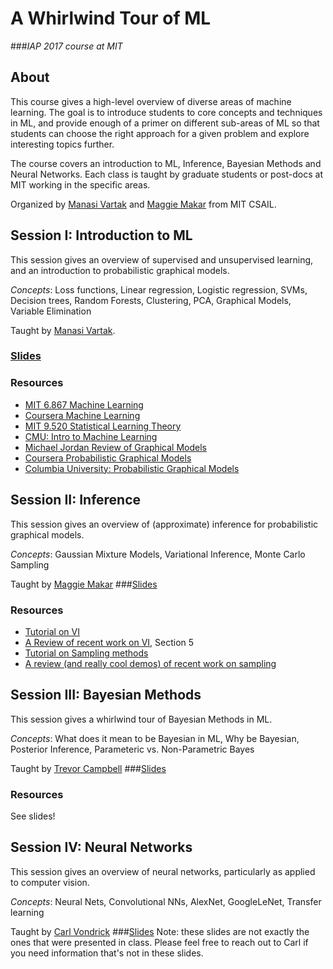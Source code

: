 # A Whirlwind Tour of ML
###_IAP 2017 course at MIT_

## About
This course gives a high-level overview of diverse areas of machine learning. The goal is to introduce students to core concepts and techniques in ML, and provide enough of a primer on different sub-areas of ML so that students can choose the right approach for a given problem and explore interesting topics further.

The course covers an introduction to ML, Inference, Bayesian Methods and Neural Networks. Each class is taught by graduate students or post-docs at MIT working in the specific areas.

Organized by [Manasi Vartak](http://people.csail.mit.edu/mvartak/) and [Maggie Makar](http://mmakar.scripts.mit.edu/mmakar/) from MIT CSAIL.

## Session I: Introduction to ML
This session gives an overview of supervised and unsupervised learning, and an introduction to probabilistic graphical models.

_Concepts_: Loss functions, Linear regression, Logistic regression, SVMs, Decision trees, Random Forests, Clustering, PCA, Graphical Models, Variable Elimination 

Taught by [Manasi Vartak](http://people.csail.mit.edu/mvartak/).

### [Slides](slides/lec1.pdf)
### Resources
- [MIT 6.867 Machine Learning](https://ocw.mit.edu/courses/electrical-engineering-and-computer-science/6-867-machine-learning-fall-2006/)
- [Coursera Machine Learning](https://www.coursera.org/learn/machine-learning)
- [MIT 9.520 Statistical Learning Theory](http://www.mit.edu/~9.520/fall16/)
- [CMU: Intro to Machine Learning](www.cs.cmu.edu/~epxing/Class/10701/)
- [Michael Jordan Review of Graphical Models](https://www.cs.cmu.edu/~aarti/Class/10701/readings/graphical_model_Jordan.pdf)
- [Coursera Probabilistic Graphical Models](https://www.coursera.org/learn/probabilistic-graphical-models/home)
- [Columbia University: Probabilistic Graphical Models](http://www.cs.columbia.edu/~blei/fogm/2016F/)

## Session II: Inference
This session gives an overview of (approximate) inference for probabilistic graphical models.

_Concepts_: Gaussian Mixture Models, Variational Inference, Monte Carlo Sampling

Taught by [Maggie Makar](http://mmakar.scripts.mit.edu/mmakar/)
###[Slides](slides/lec2.pdf)
### Resources
- [Tutorial on VI](http://digitalassets.lib.berkeley.edu/techreports/ucb/text/CSD-98-980.pdf)
- [A Review of recent work on VI](https://arxiv.org/pdf/1602.05221v2.pdf), Section 5
- [Tutorial on Sampling methods](http://www.cs.ubc.ca/~arnaud/andrieu_defreitas_doucet_jordan_intromontecarlomachinelearning.pdf)
- [A review (and really cool demos) of recent work on sampling](http://chifeng.scripts.mit.edu/stuff/mcmc-demo/)

## Session III: Bayesian Methods
This session gives a whirlwind tour of Bayesian Methods in ML.

_Concepts_: What does it mean to be Bayesian in ML, Why be Bayesian, Posterior Inference, Parameteric vs. Non-Parametric Bayes

Taught by [Trevor Campbell](http://trevorcampbell.me/)
###[Slides](https://docs.google.com/presentation/d/1qSYB8iDMIEInr0b4pn2M4Q0fSyFzyCBKFmO7j-6oLmM/edit#slide=id.p)
### Resources
See slides!

## Session IV: Neural Networks
This session gives an overview of neural networks, particularly as applied to computer vision.

_Concepts_: Neural Nets, Convolutional NNs, AlexNet, GoogleLeNet, Transfer learning

Taught by [Carl Vondrick](http://web.mit.edu/vondrick/)
###[Slides](http://6.869.csail.mit.edu/fa15/lecture/6.869-DeepLearningApplications3.pdf)
Note: these slides are not exactly the ones that were presented in class. Please feel free to reach out to Carl if you need information that's not in these slides.
